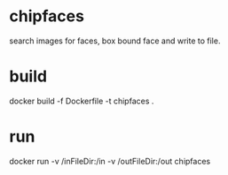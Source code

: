 # chipfaces
search images for faces, box bound face and write to file.

# build
docker build -f Dockerfile -t chipfaces .

# run
docker run -v /inFileDir:/in -v /outFileDir:/out chipfaces
